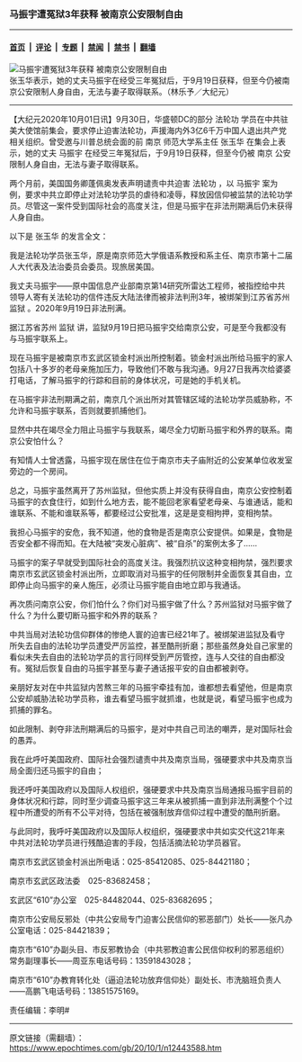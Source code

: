 ### 马振宇遭冤狱3年获释 被南京公安限制自由

---

#### [首页](../../../..?n12443588) &nbsp;|&nbsp; [评论](../../../../../epoch-comment?n12443588) &nbsp;|&nbsp; [专题](../../../../../epoch-special?n12443588) &nbsp;|&nbsp; [禁闻](../../../../../epoch-news?n12443588) &nbsp;|&nbsp; [禁书](../../../../../books?n12443588) &nbsp;|&nbsp; [翻墙](https://github.com/gfw-breaker/nogfw/blob/master/README.md?n12443588)


<div><img alt="马振宇遭冤狱3年获释 被南京公安限制自由" class="attachment-djy_600_400 size-djy_600_400 wp-post-image" src="https://i.epochtimes.com/assets/uploads/2020/10/200930222651100699-600x400.jpg"/>
<div class="caption">
 张玉华表示，她的丈夫马振宇在经受三年冤狱后，于9月19日获释，但至今仍被南京公安限制人身自由，无法与妻子取得联系。（林乐予／大纪元）
</div></div><hr/><div class="post_content" id="artbody" itemprop="articleBody">
 <!-- article content begin -->
 <p>
  【大纪元2020年10月01日讯】9月30日，华盛顿DC的部分
  <ok href="https://www.epochtimes.com/gb/tag/%E6%B3%95%E8%BD%AE%E5%8A%9F.html">
   法轮功
  </ok>
  学员在中共驻美大使馆前集会，要求停止迫害法轮功，声援海内外3亿6千万中国人退出共产党相关组织。曾受邀与川普总统会面的前
  <ok href="https://www.epochtimes.com/gb/tag/%E5%8D%97%E4%BA%AC.html">
   南京
  </ok>
  师范大学系主任
  <ok href="https://www.epochtimes.com/gb/tag/%E5%BC%A0%E7%8E%89%E5%8D%8E.html">
   张玉华
  </ok>
  在集会上表示，她的丈夫
  <ok href="https://www.epochtimes.com/gb/tag/%E9%A9%AC%E6%8C%AF%E5%AE%87.html">
   马振宇
  </ok>
  在经受三年冤狱后，于9月19日获释，但至今仍被
  <ok href="https://www.epochtimes.com/gb/tag/%E5%8D%97%E4%BA%AC.html">
   南京
  </ok>
  公安限制人身自由，无法与妻子取得联系。
 </p>
 <p>
  两个月前，美国国务卿蓬佩奥发表声明谴责中共迫害
  <ok href="https://www.epochtimes.com/gb/tag/%E6%B3%95%E8%BD%AE%E5%8A%9F.html">
   法轮功
  </ok>
  ，以
  <ok href="https://www.epochtimes.com/gb/tag/%E9%A9%AC%E6%8C%AF%E5%AE%87.html">
   马振宇
  </ok>
  案为例，要求中共立即停止对法轮功学员的虐待和凌辱，释放因信仰被监禁的法轮功学员。尽管这一案件受到国际社会的高度关注，但是马振宇在非法刑期满后仍未获得人身自由。
 </p>
 <p>
  以下是
  <ok href="https://www.epochtimes.com/gb/tag/%E5%BC%A0%E7%8E%89%E5%8D%8E.html">
   张玉华
  </ok>
  的发言全文：
 </p>
 <p>
  我是法轮功学员张玉华，原是南京师范大学俄语系教授和系主任、南京市第十二届人大代表及法治委员会委员。现旅居美国。
 </p>
 <p>
  我丈夫马振宇——原中国信息产业部南京第14研究所雷达工程师，被指控给中共领导人寄有关法轮功的信件违反大陆法律而被非法判刑3年，被绑架到江苏省苏州
  <ok href="https://www.epochtimes.com/gb/tag/%E7%9B%91%E7%8B%B1.html">
   监狱
  </ok>
  。2020年9月19日非法刑满。
 </p>
 <p>
  据江苏省苏州
  <ok href="https://www.epochtimes.com/gb/tag/%E7%9B%91%E7%8B%B1.html">
   监狱
  </ok>
  讲，监狱9月19日把马振宇交给南京公安，可是至今我都没有与马振宇联系上。
 </p>
 <p>
  现在马振宇是被南京市玄武区锁金村派出所控制着。锁金村派出所给马振宇的家人包括八十多岁的老母亲施加压力，导致他们不敢与我沟通。9月27日我再次给婆婆打电话，了解马振宇的行踪和目前的身体状况，可是她的手机关机。
 </p>
 <p>
  在马振宇非法刑期满之前，南京几个派出所对其管辖区域的法轮功学员威胁称，不允许和马振宇联系，否则就要抓捕他们。
 </p>
 <p>
  显然中共在竭尽全力阻止马振宇与我联系，竭尽全力切断马振宇和外界的联系。南京公安怕什么？
 </p>
 <p>
  有知情人士曾透露，马振宇现在居住在位于南京市夫子庙附近的公安某单位收发室旁边的一个房间。
 </p>
 <p>
  总之，马振宇虽然离开了苏州监狱，但他实质上并没有获得自由，南京公安控制着马振宇的衣食住行，如到什么地方去，能不能回老家看望老母亲、与谁通话，能和谁联系、不能和谁联系等，都要经过公安批准，这是是变相拘押，变相拘禁。
 </p>
 <p>
  我担心马振宇的安危，我不知道，他的食物是否是南京公安提供。如果是，食物是否安全都不得而知。在大陆被“突发心脏病”、被“自杀”的案例太多了……
 </p>
 <p>
  马振宇的案子早就受到国际社会的高度关注。我强烈抗议这种变相拘禁，强烈要求南京市玄武区锁金村派出所，立即取消对马振宇的任何限制并全面恢复其自由，立即停止向马振宇的亲人施压，必须让马振宇能自由地立即与我通话。
 </p>
 <p>
  再次质问南京公安，你们怕什么？你们对马振宇做了什么？苏州监狱对马振宇做了什么？为什么要切断马振宇和外界的联系？
 </p>
 <p>
  中共当局对法轮功信仰群体的惨绝人寰的迫害已经21年了。被绑架进监狱及看守所失去自由的法轮功学员遭受严厉监控，甚至酷刑折磨；那些虽然身处自己家里的看似未失去自由的法轮功学员的言行同样受到严厉管控，连与人交往的自由都没有。冤狱后恢复自由的马振宇甚至与妻子通话报平安的自由都被剥夺。
 </p>
 <p>
  亲朋好友对在中共监狱内苦熬三年的马振宇牵挂有加，谁都想去看望他，但是南京公安却威胁法轮功学员称，谁去看望马振宇就抓谁，也就是说，看望马振宇也成为抓捕的罪名。
 </p>
 <p>
  如此限制、剥夺非法刑期满后的马振宇，是对中共自己司法的嘲弄，是对国际社会的愚弄。
 </p>
 <p>
  我在此呼吁美国政府、国际社会强烈谴责中共及南京当局，强硬要求中共及南京当局全面归还马振宇的自由；
 </p>
 <p>
  我还呼吁美国政府以及国际人权组织，强硬要求中共及南京当局通报马振宇目前的身体状况和行踪，同时至少调查马振宇这三年来从被抓捕一直到非法刑满整个个过程中所遭受的所有不公平对待，包括在被强制放弃信仰过程中遭受的酷刑折磨。
 </p>
 <p>
  与此同时，我呼吁美国政府以及国际人权组织，强硬要求中共如实交代这21年来中共对法轮功学员进行残酷迫害的手段，包括活摘法轮功学员器官。
 </p>
 <p>
  南京市玄武区锁金村派出所电话：025-85412085、025-84421180；
 </p>
 <p>
  南京市玄武区政法委　025-83682458；
 </p>
 <p>
  玄武区“610”办公室　025-84482044、025-83682695；
 </p>
 <p>
  南京市公安局反邪处（中共公安局专门迫害公民信仰的邪恶部门）处长——张凡办公室电话：025-84421839；
 </p>
 <p>
  南京市“610”办副头目、市反邪教协会（中共邪教迫害公民信仰权利的邪恶组织）常务副理事长——周亚东电话号码：13591843028；
 </p>
 <p>
  南京市“610”办教育转化处（逼迫法轮功放弃信仰处）副处长、市洗脑班负责人——高鹏飞电话号码：13851575169。
 </p>
 <p>
  责任编辑：李明#
 </p>
 <!-- article content end -->
 <div id="below_article_ad">
 </div>
</div>


---

原文链接（需翻墙）：https://www.epochtimes.com/gb/20/10/1/n12443588.htm